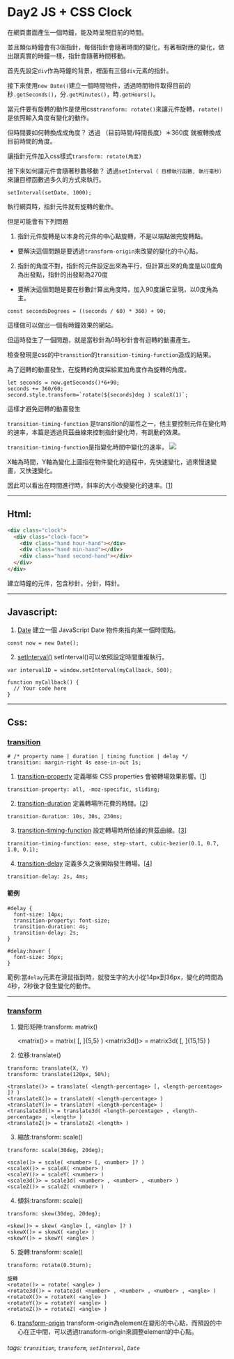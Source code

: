 # Day2 JS + CSS Clock

在網頁畫面產生一個時鐘，能及時呈現目前的時間。

並且類似時鐘會有3個指針，每個指針會隨著時間的變化，有著相對應的變化，做出跟真實的時鐘一樣，指針會隨著時間移動。

首先先設定`div`作為時鐘的背景，裡面有三個`div`元素的指針。

接下來使用`new Date()`建立一個時間物件，透過時間物件取得目前的秒`.getSeconds()`，分`.getMinutes()`，時`.getHours()`。

當元件要有旋轉的動作是使用css`transform: rotate()`來讓元件旋轉，`rotate()`是依照輸入角度有變化的動作。

但時間要如何轉換成成角度？ 透過 （目前時間/時間長度）＊360度 就被轉換成目前時間的角度。

讓指針元件加入css樣式`transform: rotate(角度)`

接下來如何讓元件會隨著秒數移動？ 透過`setInterval（ 目標執行函數, 執行毫秒）`來讓目標函數過多久的方式來執行。

```javascript=
setInterval(setDate, 1000);
```

執行網頁時，指針元件就有旋轉的動作。

但是可能會有下列問題
1. 指針元件旋轉是以本身的元件的中心點旋轉，不是以端點做完旋轉點。
    
- 要解決這個問題是要透過`transform-origin`來改變的變化的中心點。

2. 指針的角度不對，指針的元件設定出來為平行，但計算出來的角度是以0度角為出發點，指針的出發點為270度

- 要解決這個問題是要在秒數計算出角度時，加入90度讓它呈現，以0度角為主。

```javascript=
const secondsDegrees = ((seconds / 60) * 360) + 90;
```

這樣做可以做出一個有時鐘效果的網站。

但這時發生了一個問題，就是當秒針為0時秒針會有迴轉的動畫產生。

檢查發現是css的中`transition`的`transition-timing-function`造成的結果。

為了迴轉的動畫發生，在旋轉的角度採給累加角度作為旋轉的角度。

```javascript=
let seconds = now.getSeconds()*6+90;
seconds += 360/60;
second.style.transform=`rotate(${seconds}deg ) scaleX(1)`;
```
這樣才避免迴轉的動畫發生

`transition-timing-function` 是transition的屬性之一，他主要控制元件在變化時的速率，本篇是透過貝茲曲線來控制指針變化時，有跳動的效果。


`transition-timing-function`是指變化時間中變化的速率，
![](https://i.imgur.com/PF2vQ4k.png)

X軸為時間，Y軸為變化上圖指在物件變化的過程中，先快速變化，過來慢速變畫，又快速變化。

因此可以看出在時間進行時，斜率的大小改變變化的速率。[[1](http://cubic-bezier.com/#.17,.67,.83,.67)]

---

## Html:

```html
<div class="clock">
  <div class="clock-face">
    <div class="hand hour-hand"></div>
    <div class="hand min-hand"></div>
    <div class="hand second-hand"></div>
  </div>
</div>
```

建立時鐘的元件，包含秒針，分針，時針。

---

## Javascript:

1. [Date](https://developer.mozilla.org/zh-TW/docs/Web/JavaScript/Reference/Global_Objects/Date)
   建立一個  JavaScript Date 物件來指向某一個時間點。

```javascript=
const now = new Date();
```

2. [setInterval()](https://developer.mozilla.org/en-US/docs/Web/API/WindowOrWorkerGlobalScope/setInterval)
setInterval()可以依照設定時間重複執行。

```javascript=
var intervalID = window.setInterval(myCallback, 500);

function myCallback() {
  // Your code here
}
```

---

## Css:

###  [transition](https://developer.mozilla.org/en-US/docs/Web/CSS/CSS_Transitions/Using_CSS_transitions)

```css=
# /* property name | duration | timing function | delay */
transition: margin-right 4s ease-in-out 1s;
```

1. [transition-property](https://developer.mozilla.org/zh-TW/docs/Web/CSS/transition-property)
   定義哪些 CSS properties 會被轉場效果影響。[[1](https://developer.mozilla.org/zh-TW/docs/Web/CSS/transition-property)]
    
```
transition-property: all, -moz-specific, sliding;
```
   
2. [transition-duration](https://developer.mozilla.org/zh-TW/docs/Web/CSS/transition-duration)
   定義轉場所花費的時間。[[2](https://developer.mozilla.org/en-US/docs/Web/CSS/transition-duration)]
   
```
transition-duration: 10s, 30s, 230ms;
```
    
3. [transition-timing-function](https://developer.mozilla.org/zh-TW/docs/Web/CSS/transition-timing-function)
   設定轉場時所依據的貝茲曲線。[[3](https://developer.mozilla.org/en-US/docs/Web/CSS/transition-timing-function)]
   
```
transition-timing-function: ease, step-start, cubic-bezier(0.1, 0.7, 1.0, 0.1);
```
    
4. [transition-delay](https://developer.mozilla.org/zh-TW/docs/Web/CSS/transition-delay)
   定義多久之後開始發生轉場。[[4](https://developer.mozilla.org/en-US/docs/Web/CSS/transition-delay)]

```
transition-delay: 2s, 4ms;
```

#### 範例

```css=
#delay {
  font-size: 14px;
  transition-property: font-size;
  transition-duration: 4s;
  transition-delay: 2s;
}

#delay:hover {
  font-size: 36px;
}
```

範例:當`delay`元素在滑鼠指到時，就發生字的大小從14px到36px，變化的時間為4秒，2秒後才發生變化的動作。

---

### [transform](https://developer.mozilla.org/zh-TW/docs/Web/CSS/transform)

1. 變形矩陣:transform: matrix() 

    <matrix()> = matrix( <number> [, <number> ]{5,5} )
    <matrix3d()> = matrix3d( <number> [, <number> ]{15,15} )

2. 位移:translate()

```javascript=
transform: translate(X, Y)
transform: translate(120px, 50%);
```

    <translate()> = translate( <length-percentage> [, <length-percentage> ]? )
    <translateX()> = translateX( <length-percentage> )
    <translateY()> = translateY( <length-percentage> )
    <translate3d()> = translate3d( <length-percentage> , <length-percentage> , <length> )
    <translateZ()> = translateZ( <length> )

3. 縮放:transform: scale()

```javascript=
transform: scale(30deg, 20deg);
```

    <scale()> = scale( <number> [, <number> ]? )
    <scaleX()> = scaleX( <number> )
    <scaleY()> = scaleY( <number> )
    <scale3d()> = scale3d( <number> , <number> , <number> )
    <scaleZ()> = scaleZ( <number> )

4. 傾斜:transform: scale()

```javascript=
transform: skew(30deg, 20deg);
```

    <skew()> = skew( <angle> [, <angle> ]? )
    <skewX()> = skewX( <angle> )
    <skewY()> = skewY( <angle> )

5. 旋轉:transform: scale()
```javascript=
transform: rotate(0.5turn);
```

    旋轉
    <rotate()> = rotate( <angle> )
    <rotate3d()> = rotate3d( <number> , <number> , <number> , <angle> )
    <rotateX()> = rotateX( <angle> )
    <rotateY()> = rotateY( <angle> )
    <rotateZ()> = rotateZ( <angle> )

6. [transform-origin](https://developer.mozilla.org/zh-TW/docs/Web/CSS/transform-origin)
transform-origin為element在變形的中心點，而預設的中心在正中間，可以透過transform-origin來調整element的中心點。

###### tags: `transition`, `transform`, `setInterval`, `Date`